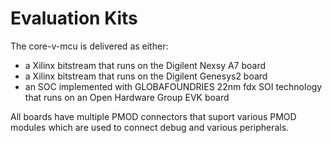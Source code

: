 # Evaluation Kits
The core-v-mcu is delivered as either:

* a Xilinx bitstream that runs on the Digilent Nexsy A7 board
* a Xilinx bitstream that runs on the Digilent Genesys2 board
* an SOC implemented with GLOBAFOUNDRIES 22nm fdx SOI technology that runs on an Open Hardware Group EVK board

All boards have multiple PMOD connectors that suport various PMOD modules which are used to connect debug and various peripherals.



